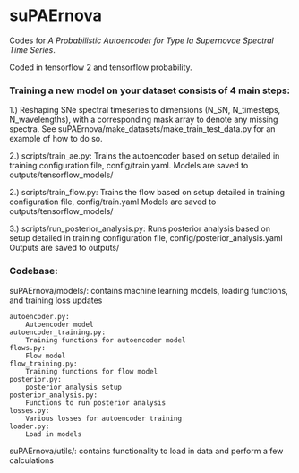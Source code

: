 # suPAErnova
Codes for *A Probabilistic Autoencoder for Type Ia Supernovae Spectral Time Series*. 

Coded in tensorflow 2 and tensorflow probability.

### Training a new model on your dataset consists of 4 main steps:
1.) Reshaping SNe spectral timeseries to dimensions (N\_SN, N\_timesteps, N\_wavelengths), with a corresponding mask array to denote any missing spectra. See suPAErnova/make_datasets/make\_train\_test\_data.py for an example of how to do so.


2.) scripts/train\_ae.py:
    Trains the autoencoder based on setup detailed in training configuration file, config/train.yaml.
    Models are saved to outputs/tensorflow_models/
    
2.) scripts/train\_flow.py:
    Trains the flow based on setup detailed in training configuration file, config/train.yaml 
    Models are saved to outputs/tensorflow_models/

3.) scripts/run\_posterior\_analysis.py:
    Runs posterior analysis based on setup detailed in training configuration file, config/posterior_analysis.yaml
    Outputs are saved to outputs/

### Codebase:

suPAErnova/models/: contains machine learning models, loading functions, and training loss updates

	autoencoder.py:
		Autoencoder model
	autoencoder_training.py:
		Training functions for autoencoder model
	flows.py:
		Flow model
	flow_training.py:
		Training functions for flow model
	posterior.py:
		posterior analysis setup
	posterior_analysis.py:
		Functions to run posterior analysis
	losses.py:
		Various losses for autoencoder training
	loader.py:
		Load in models

suPAErnova/utils/: contains functionality to load in data and perform a few calculations


	
